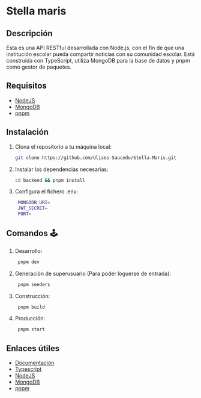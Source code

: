 # Stella maris

## Descripción

Esta es una API RESTful desarrollada con Node.js, con el fin de que una institución escolar pueda compartir noticias con su comunidad escolar. Está construida con TypeScript, utiliza MongoDB para la base de datos y pnpm como gestor de paquetes.

## Requisitos

- [NodeJS](https://nodejs.org/en)
- [MongoDB](https://www.mongodb.com/es)
- [pnpm](https://pnpm.io/es/)

## Instalación

1. Clona el repositorio a tu máquina local:
   ```sh
   git clone https://github.com/Ulises-Saucedo/Stella-Maris.git
   ```
2. Instalar las dependencias necesarias:
   ```sh
   cd backend && pnpm install
   ```
3. Configura el fichero .env:
   ```sh
    MONGODB_URI=
    JWT_SECRET=
    PORT=
   ```

## Comandos 🕹

1. Desarrollo:
   ```sh
    pnpm dev
   ```
2. Generación de superusuario (Para poder loguerse de entrada):
   ```sh
    pnpm seeders
   ```
3. Construcción:
   ```sh
    pnpm build
   ```
4. Producción:
   ```sh
    pnpm start
   ```

## Enlaces útiles

- [Documentación](https://documenter.getpostman.com/view/28984272/2sA3kRJPTp)
- [Typescript](https://www.typescriptlang.org/)
- [NodeJS](https://nodejs.org/en)
- [MongoDB](https://www.mongodb.com/es)
- [pnpm](https://pnpm.io/es/)
